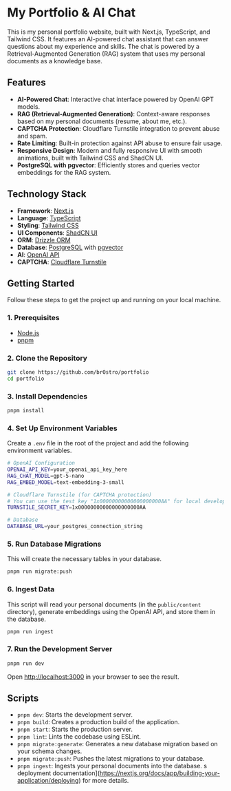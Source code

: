 # My Portfolio & AI Chat

This is my personal portfolio website, built with Next.js, TypeScript, and Tailwind CSS. It features an AI-powered chat assistant that can answer questions about my experience and skills. The chat is powered by a Retrieval-Augmented Generation (RAG) system that uses my personal documents as a knowledge base.

## Features

- **AI-Powered Chat**: Interactive chat interface powered by OpenAI GPT models.
- **RAG (Retrieval-Augmented Generation)**: Context-aware responses based on my personal documents (resume, about me, etc.).
- **CAPTCHA Protection**: Cloudflare Turnstile integration to prevent abuse and spam.
- **Rate Limiting**: Built-in protection against API abuse to ensure fair usage.
- **Responsive Design**: Modern and fully responsive UI with smooth animations, built with Tailwind CSS and ShadCN UI.
- **PostgreSQL with pgvector**: Efficiently stores and queries vector embeddings for the RAG system.

## Technology Stack

- **Framework**: [Next.js](https://nextjs.org/)
- **Language**: [TypeScript](https://www.typescriptlang.org/)
- **Styling**: [Tailwind CSS](https://tailwindcss.com/)
- **UI Components**: [ShadCN UI](https://ui.shadcn.com/)
- **ORM**: [Drizzle ORM](https://orm.drizzle.team/)
- **Database**: [PostgreSQL](https://www.postgresql.org/) with [pgvector](https://github.com/pgvector/pgvector)
- **AI**: [OpenAI API](https://beta.openai.com/docs/)
- **CAPTCHA**: [Cloudflare Turnstile](https://www.cloudflare.com/products/turnstile/)

## Getting Started

Follow these steps to get the project up and running on your local machine.

### 1. Prerequisites

- [Node.js](https://nodejs.org/en/)
- [pnpm](https://pnpm.io/)

### 2. Clone the Repository

```bash
git clone https://github.com/brOstro/portfolio
cd portfolio
```

### 3. Install Dependencies

```bash
pnpm install
```

### 4. Set Up Environment Variables

Create a `.env` file in the root of the project and add the following environment variables.

```bash
# OpenAI Configuration
OPENAI_API_KEY=your_openai_api_key_here
RAG_CHAT_MODEL=gpt-5-nano
RAG_EMBED_MODEL=text-embedding-3-small

# Cloudflare Turnstile (for CAPTCHA protection)
# You can use the test key "1x00000000000000000000AA" for local development
TURNSTILE_SECRET_KEY=1x00000000000000000000AA

# Database
DATABASE_URL=your_postgres_connection_string
```

### 5. Run Database Migrations

This will create the necessary tables in your database.

```bash
pnpm run migrate:push
```

### 6. Ingest Data

This script will read your personal documents (in the `public/content` directory), generate embeddings using the OpenAI API, and store them in the database.

```bash
pnpm run ingest
```

### 7. Run the Development Server

```bash
pnpm run dev
```

Open [http://localhost:3000](http://localhost:3000) in your browser to see the result.

## Scripts

- `pnpm dev`: Starts the development server.
- `pnpm build`: Creates a production build of the application.
- `pnpm start`: Starts the production server.
- `pnpm lint`: Lints the codebase using ESLint.
- `pnpm migrate:generate`: Generates a new database migration based on your schema changes.
- `pnpm migrate:push`: Pushes the latest migrations to your database.
- `pnpm ingest`: Ingests your personal documents into the database.
s deployment documentation](https://nextjs.org/docs/app/building-your-application/deploying) for more details.